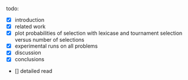 todo:

 - [x] introduction
 - [x] related work
 - [x] plot probabilities of selection with lexicase and tournament selection versus number of selections
 - [x] experimental runs on all problems
 - [x] discussion
 - [x] conclusions
 - [] detailed read 
